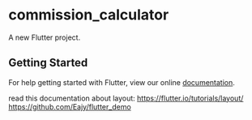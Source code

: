 # commission_calculator

A new Flutter project.

## Getting Started

For help getting started with Flutter, view our online
[documentation](https://flutter.io/).

read this documentation about layout:
https://flutter.io/tutorials/layout/
https://github.com/Eajy/flutter_demo
